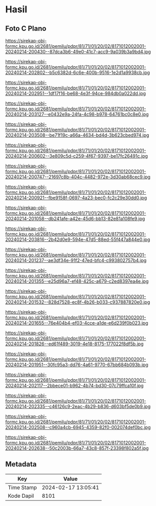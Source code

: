 # Hasil

## Foto C Plano

https://sirekap-obj-formc.kpu.go.id/2681/pemilu/pdpr/81/71/01/20/02/8171012002001-20240214-200430--87dca3b6-49e0-41c7-acc9-9a039b3a9bd4.jpg

https://sirekap-obj-formc.kpu.go.id/2681/pemilu/pdpr/81/71/01/20/02/8171012002001-20240214-202802--b5c6382d-6c6e-400b-9516-1e2d1a9938cb.jpg

https://sirekap-obj-formc.kpu.go.id/2681/pemilu/pdpr/81/71/01/20/02/8171012002001-20240214-202951--1df17f16-be68-4e3f-94ce-984db0a022dd.jpg

https://sirekap-obj-formc.kpu.go.id/2681/pemilu/pdpr/81/71/01/20/02/8171012002001-20240214-203127--e0432e9a-24fa-4c98-b978-64761bc0c8e0.jpg

https://sirekap-obj-formc.kpu.go.id/2681/pemilu/pdpr/81/71/01/20/02/8171012002001-20240214-203508--be71f19c-a66a-4634-bd4d-3b623cbed974.jpg

https://sirekap-obj-formc.kpu.go.id/2681/pemilu/pdpr/81/71/01/20/02/8171012002001-20240214-200602--3e809c5d-c259-4f67-9397-be17fc26491c.jpg

https://sirekap-obj-formc.kpu.go.id/2681/pemilu/pdpr/81/71/01/20/02/8171012002001-20240214-200747--21697c8b-404c-4482-972e-3d30ab68cec9.jpg

https://sirekap-obj-formc.kpu.go.id/2681/pemilu/pdpr/81/71/01/20/02/8171012002001-20240214-200921--fbe9158f-0697-4a23-bec0-fc2c29e30dd0.jpg

https://sirekap-obj-formc.kpu.go.id/2681/pemilu/pdpr/81/71/01/20/02/8171012002001-20240214-201058--db241afe-a42e-45d6-bb13-82e81a108fe9.jpg

https://sirekap-obj-formc.kpu.go.id/2681/pemilu/pdpr/81/71/01/20/02/8171012002001-20240214-203816--2b42d0e9-594e-47d5-88ed-55f447a844e0.jpg

https://sirekap-obj-formc.kpu.go.id/2681/pemilu/pdpr/81/71/01/20/02/8171012002001-20240214-201237--ae3df34e-91f2-47ed-bfc4-c993802757b4.jpg

https://sirekap-obj-formc.kpu.go.id/2681/pemilu/pdpr/81/71/01/20/02/8171012002001-20240214-201355--e25d96a7-ef48-425c-a679-c2ed8397ea4e.jpg

https://sirekap-obj-formc.kpu.go.id/2681/pemilu/pdpr/81/71/01/20/02/8171012002001-20240214-201532--828d7528-ec8f-4b26-b033-c937887820e0.jpg

https://sirekap-obj-formc.kpu.go.id/2681/pemilu/pdpr/81/71/01/20/02/8171012002001-20240214-201655--76e404b4-ef03-4cce-a1de-e6d239f0b023.jpg

https://sirekap-obj-formc.kpu.go.id/2681/pemilu/pdpr/81/71/01/20/02/8171012002001-20240214-201826--ed61f489-3019-4e18-8175-177022f8df5b.jpg

https://sirekap-obj-formc.kpu.go.id/2681/pemilu/pdpr/81/71/01/20/02/8171012002001-20240214-201951--30fc95a3-dd76-4a61-9770-67bb684b093b.jpg

https://sirekap-obj-formc.kpu.go.id/2681/pemilu/pdpr/81/71/01/20/02/8171012002001-20240214-202117--2bbece01-b962-4b74-bd30-07c79ffca10f.jpg

https://sirekap-obj-formc.kpu.go.id/2681/pemilu/pdpr/81/71/01/20/02/8171012002001-20240214-202335--c46126c9-2eac-4b29-b836-d603bf5de0b9.jpg

https://sirekap-obj-formc.kpu.go.id/2681/pemilu/pdpr/81/71/01/20/02/8171012002001-20240214-202508--c960a4cb-6945-4359-82f0-002074def0bc.jpg

https://sirekap-obj-formc.kpu.go.id/2681/pemilu/pdpr/81/71/01/20/02/8171012002001-20240214-202638--50c2003b-66a7-43c8-857f-23398f802a5f.jpg


## Metadata

| Key        | Value               |
| ---------- | ------------------- |
| Time Stamp | 2024-02-17 13:05:41 |
| Kode Dapil | 8101                |




